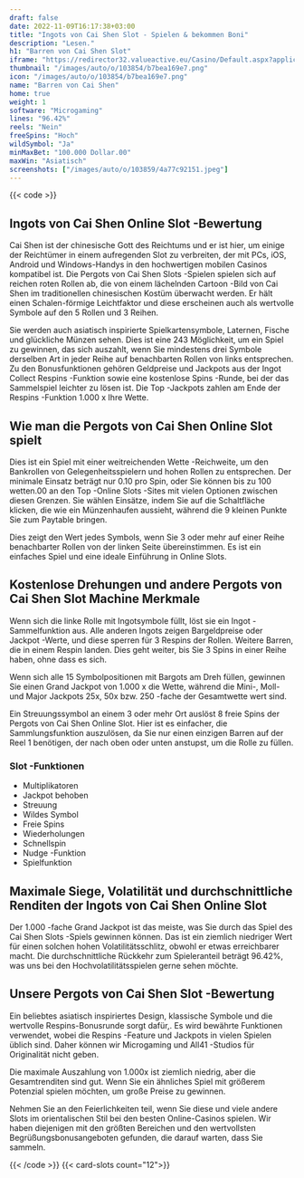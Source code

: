 ```yaml
---
draft: false
date: 2022-11-09T16:17:38+03:00
title: "Ingots von Cai Shen Slot - Spielen & bekommen Boni"
description: "Lesen."
h1: "Barren von Cai Shen Slot"
iframe: "https://redirector32.valueactive.eu/Casino/Default.aspx?applicationid=4023&serverid=22619&gameid=ingotsOfCaiShenDesktop&ul=en&variant=uat-demo&sext1=demo&sext2=demo&lobbyURL=http://www.microgaming.co.uk/games?pagesize=25&sortorder=Descending&sortfield=Release%20Date"
thumbnail: "/images/auto/o/103854/b7bea169e7.png"
icon: "/images/auto/o/103854/b7bea169e7.png"
name: "Barren von Cai Shen"
home: true
weight: 1
software: "Microgaming"
lines: "96.42%"
reels: "Nein"
freeSpins: "Hoch"
wildSymbol: "Ja"
minMaxBet: "100.000 Dollar.00"
maxWin: "Asiatisch"
screenshots: ["/images/auto/o/103859/4a77c92151.jpeg"]
---
```


{{< code >}}<h2>Ingots von Cai Shen Online Slot -Bewertung</h2><p>Cai Shen ist der chinesische Gott des Reichtums und er ist hier, um einige der Reichtümer in einem aufregenden Slot zu verbreiten, der mit PCs, iOS, Android und Windows-Handys in den hochwertigen mobilen Casinos kompatibel ist. Die Pergots von Cai Shen Slots -Spielen spielen sich auf reichen roten Rollen ab, die von einem lächelnden Cartoon -Bild von Cai Shen im traditionellen chinesischen Kostüm überwacht werden. Er hält einen Schalen-förmige Leichtfaktor und diese erscheinen auch als wertvolle Symbole auf den 5 Rollen und 3 Reihen.</p><p>Sie werden auch asiatisch inspirierte Spielkartensymbole, Laternen, Fische und glückliche Münzen sehen. Dies ist eine 243 Möglichkeit, um ein Spiel zu gewinnen, das sich auszahlt, wenn Sie mindestens drei Symbole derselben Art in jeder Reihe auf benachbarten Rollen von links entsprechen. Zu den Bonusfunktionen gehören Geldpreise und Jackpots aus der Ingot Collect Respins -Funktion sowie eine kostenlose Spins -Runde, bei der das Sammelspiel leichter zu lösen ist. Die Top -Jackpots zahlen am Ende der Respins -Funktion 1.000 x Ihre Wette.</p><h2>Wie man die Pergots von Cai Shen Online Slot spielt</h2><p>Dies ist ein Spiel mit einer weitreichenden Wette -Reichweite, um den Bankrollen von Gelegenheitsspielern und hohen Rollen zu entsprechen. Der minimale Einsatz beträgt nur 0.10 pro Spin, oder Sie können bis zu 100 wetten.00 an den Top -Online Slots -Sites mit vielen Optionen zwischen diesen Grenzen. Sie wählen Einsätze, indem Sie auf die Schaltfläche klicken, die wie ein Münzenhaufen aussieht, während die 9 kleinen Punkte Sie zum Paytable bringen.</p><p>Dies zeigt den Wert jedes Symbols, wenn Sie 3 oder mehr auf einer Reihe benachbarter Rollen von der linken Seite übereinstimmen. Es ist ein einfaches Spiel und eine ideale Einführung in Online Slots.</p><h2>Kostenlose Drehungen und andere Pergots von Cai Shen Slot Machine Merkmale</h2><p>Wenn sich die linke Rolle mit Ingotsymbole füllt, löst sie ein Ingot -Sammelfunktion aus. Alle anderen Ingots zeigen Bargeldpreise oder Jackpot -Werte, und diese sperren für 3 Respins der Rollen. Weitere Barren, die in einem Respin landen. Dies geht weiter, bis Sie 3 Spins in einer Reihe haben, ohne dass es sich.</p><p>Wenn sich alle 15 Symbolpositionen mit Bargots am Dreh füllen, gewinnen Sie einen Grand Jackpot von 1.000 x die Wette, während die Mini-, Moll- und Major Jackpots 25x, 50x bzw. 250 -fache der Gesamtwette wert sind.</p><p>Ein Streuungssymbol an einem 3 oder mehr Ort auslöst 8 freie Spins der Pergots von Cai Shen Online Slot. Hier ist es einfacher, die Sammlungsfunktion auszulösen, da Sie nur einen einzigen Barren auf der Reel 1 benötigen, der nach oben oder unten anstupst, um die Rolle zu füllen.</p><h3>
Slot -Funktionen</h3><ul>
<li></span>
Multiplikatoren</li>
<li></span>
Jackpot behoben</li>
<li></span>
Streuung</li>
<li></span>
Wildes Symbol</li>
<li></span>
Freie Spins</li>
<li></span>
Wiederholungen</li>
<li></span>
Schnellspin</li>
<li></span>
Nudge -Funktion</li>
<li></span>
Spielfunktion</li></ul><h2>Maximale Siege, Volatilität und durchschnittliche Renditen der Ingots von Cai Shen Online Slot</h2><p>Der 1.000 -fache Grand Jackpot ist das meiste, was Sie durch das Spiel des Cai Shen Slots -Spiels gewinnen können. Das ist ein ziemlich niedriger Wert für einen solchen hohen Volatilitätsschlitz, obwohl er etwas erreichbarer macht. Die durchschnittliche Rückkehr zum Spieleranteil beträgt 96.42%, was uns bei den Hochvolatilitätsspielen gerne sehen möchte.</p><h2>Unsere Pergots von Cai Shen Slot -Bewertung</h2><p>Ein beliebtes asiatisch inspiriertes Design, klassische Symbole und die wertvolle Respins-Bonusrunde sorgt dafür,. Es wird bewährte Funktionen verwendet, wobei die Respins -Feature und Jackpots in vielen Spielen üblich sind. Daher können wir Microgaming und All41 -Studios für Originalität nicht geben.</p><p>Die maximale Auszahlung von 1.000x ist ziemlich niedrig, aber die Gesamtrenditen sind gut. Wenn Sie ein ähnliches Spiel mit größerem Potenzial spielen möchten, um große Preise zu gewinnen.</p><p>Nehmen Sie an den Feierlichkeiten teil, wenn Sie diese und viele andere Slots im orientalischen Stil bei den besten Online-Casinos spielen. Wir haben diejenigen mit den größten Bereichen und den wertvollsten Begrüßungsbonusangeboten gefunden, die darauf warten, dass Sie sammeln.</p>{{< /code >}}
{{< card-slots count="12">}}